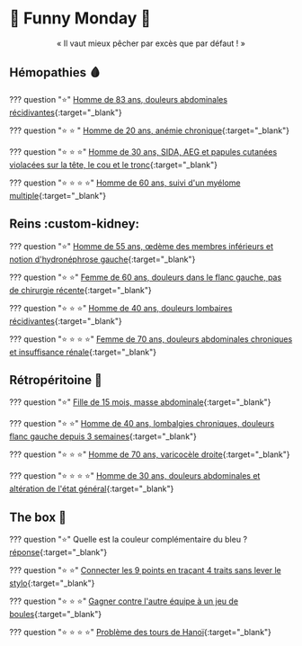 # :tada: Funny Monday :partying_face:

<p style="text-align: center">« Il vaut mieux pêcher par excès que par défaut ! »</p>

## Hémopathies :drop_of_blood:

??? question ":star:"
    [Homme de 83 ans, douleurs abdominales récidivantes](https://radiopaedia.org/cases/41299/studies/44119?lang=gb){:target="_blank"}

??? question ":star: :star: "
    [Homme de 20 ans, anémie chronique](https://radiopaedia.org/cases/36625/studies/38190?lang=gb){:target="_blank"}

??? question ":star: :star: :star:"
    [Homme de 30 ans, SIDA, AEG et papules cutanées violacées sur la tête, le cou et le tronc](https://radiopaedia.org/cases/85247/studies/100811?lang=gb){:target="_blank"}

??? question ":star: :star: :star: :star:"
    [Homme de 60 ans, suivi d'un myélome multiple](https://radiopaedia.org/cases/76178/studies/87715){:target="_blank"}


## Reins :custom-kidney:

??? question ":star:"
    [Homme de 55 ans, œdème des membres inférieurs et notion d'hydronéphrose gauche](https://radiopaedia.org/cases/185046/studies/147370){:target="_blank"}

??? question ":star: :star:"
    [Femme de 60 ans, douleurs dans le flanc gauche, pas de chirurgie récente](https://radiopaedia.org/play/54/entry/238641/case/58550/studies/65713?lang=gb){:target="_blank"}

??? question ":star: :star: :star:"
    [Homme de 40 ans, douleurs lombaires récidivantes](https://radiopaedia.org/cases/71488/studies/81833?lang=gb){:target="_blank"}

??? question ":star: :star: :star: :star:"
    [Femme de 70 ans, douleurs abdominales chroniques et insuffisance rénale](https://radiopaedia.org/play/54/entry/603/case/9931/studies/10496?lang=gb){:target="_blank"}


## Rétropéritoine :microscope:

??? question ":star:"
    [Fille de 15 mois, masse abdominale](https://radiopaedia.org/cases/9961/studies/10522){:target="_blank"}

??? question ":star: :star:"
    [Homme de 40 ans, lombalgies chroniques, douleurs flanc gauche depuis 3 semaines](https://radiopaedia.org/cases/151931/studies/126020?lang=gb){:target="_blank"}

??? question ":star: :star: :star:"
    [Homme de 70 ans, varicocèle droite](https://radiopaedia.org/cases/49173/studies/54277?lang=gb){:target="_blank"}

??? question ":star: :star: :star: :star:"
    [Homme de 30 ans, douleurs abdominales et altération de l'état général](https://radiopaedia.org/cases/72763/studies/83391?lang=gb){:target="_blank"}


## The box :gift:

??? question ":star:"
    Quelle est la couleur complémentaire du bleu ? [réponse](https://image.jimcdn.com/app/cms/image/transf/none/path/s277021aa972bd28e/image/i63b58848d0fabbe6/version/1697385508/la-th%C3%A9orie-des-couleurs.png){:target="_blank"}

??? question ":star: :star:"
    [Connecter les 9 points en traçant 4 traits sans lever le stylo](https://www.permadi.com/fpcgi/9dots/index.php?sa=mkpage&framed=0&ga=new){:target="_blank"}

??? question ":star: :star: :star:"
    [Gagner contre l'autre équipe à un jeu de boules](https://doodles.google/doodle/celebrating-petanque/){:target="_blank"}

??? question ":star: :star: :star: :star:"
    [Problème des tours de Hanoï](https://permadi.com/activity/towers-of-hanoi/){:target="_blank"}